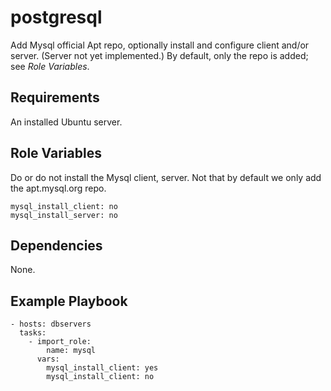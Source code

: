 postgresql
==========

Add Mysql official Apt repo, optionally install and configure
client and/or server. (Server not yet implemented.) By default, only
the repo is added; see _Role Variables_.

Requirements
------------

An installed Ubuntu server. 

Role Variables
--------------

Do or do not install the Mysql client, server. Not that by
default we only add the apt.mysql.org repo.

    mysql_install_client: no
    mysql_install_server: no


Dependencies
------------

None.

Example Playbook
----------------

    - hosts: dbservers
      tasks:
        - import_role:
            name: mysql
          vars:
            mysql_install_client: yes
            mysql_install_client: no
